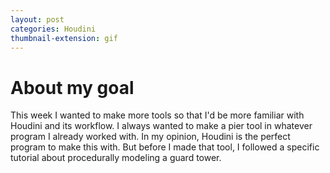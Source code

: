 ```yaml
---
layout: post
categories: Houdini
thumbnail-extension: gif
---
```


# About my goal

This week I wanted to make more tools so that I'd be more familiar with Houdini and its workflow. I always wanted to make a pier tool in whatever program I already worked with. In my opinion, Houdini is the perfect program to make this with. But before I made that tool, I followed a specific tutorial about procedurally modeling a guard tower. 



